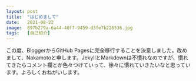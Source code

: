 ```yaml
---
layout: post
title:  "はじめまして"
date:   2021-08-22
image:  897b279a-6a44-40f7-9459-d3fe7b226536.jpg
tags:   [自己紹介]
---
```

この度、BloggerからGitHub Pagesに完全移行することを決意しました。改めまして、Nakamotoと申します。JekyllとMarkdownは不慣れなのですが、慣れてきたらコメント欄とか色々つけていって、徐々に慣れていきたいなと思っています。よろしくおねがいします。
